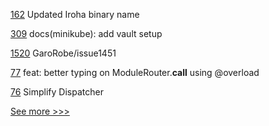 
[162](https://github.com/hyperledger/iroha-java/pull/162) Updated Iroha binary name

[309](https://github.com/hyperledger-labs/blockchain-carbon-accounting/pull/309) docs(minikube): add vault setup

[1520](https://github.com/hyperledger/iroha/pull/1520) GaroRobe/issue1451

[77](https://github.com/hyperledger/aries-staticagent-python/pull/77) feat: better typing on ModuleRouter.__call__ using @overload

[76](https://github.com/hyperledger/aries-staticagent-python/pull/76) Simplify Dispatcher


[See more >>>](https://start-here.hyperledger.org/pull-requests)
